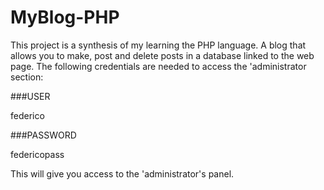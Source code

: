 # MyBlog-PHP

This project is a synthesis of my learning the PHP language. A blog that allows you to make, post and delete posts in a database linked to the web page.
The following credentials are needed to access the 'administrator section:

###USER

federico

###PASSWORD

federicopass

This will give you access to the 'administrator's panel.
